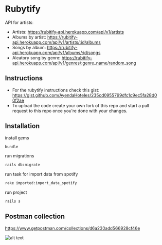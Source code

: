 # Rubytify
  API for artists:
  - Artists:
  https://rubitify-api.herokuapp.com/api/v1/artists
  - Albums by artist:
  https://rubitify-api.herokuapp.com/api/v1/artists/:id/albums
  - Songs by album:
  https://rubitify-api.herokuapp.com/api/v1/albums/:id/songs
  - Aleatory song by genre:
  https://rubitify-api.herokuapp.com/api/v1/genres/:genre_name/random_song

## Instructions

- For the rubytify instructions check this gist: https://gist.github.com/AyendaHoteles/235cd0955799dfc1c9ec5fa28d00f2ae 
- To upload the code create your own fork of this repo and start a pull request to this repo once you're done with your changes.

## Installation
  install gems
```bash
bundle
```
  run migrations
```bash
rails db:migrate
```

  run task for import data from spotify 
```bash
rake imported:import_data_spotify
```
  run project 
```bash
rails s
```
## Postman collection
  https://www.getpostman.com/collections/d6a230add566928cf46e

 ![alt text](https://github.com/juanfer2/rubytify-ror/blob/master/screens/screen-rubitify.png?raw=true)
